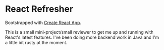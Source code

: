 # React Refresher

Bootstrapped with [Create React App](https://github.com/facebook/create-react-app).

This is a small mini-project/small reviewer to get me up and running with React's latest features. I've been doing more backend work in Java and I'm a little bit rusty at the moment.
